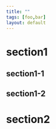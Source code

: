 ```yaml
---
title: ""
tags: [foo,bar]
layout: default
---
```


section1
======================================================================

section1-1
----------------------------------------------------------------------

section1-2
----------------------------------------------------------------------

section2
======================================================================

